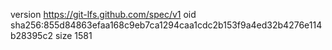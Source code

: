 version https://git-lfs.github.com/spec/v1
oid sha256:855d84863efaa168c9eb7ca1294caa1cdc2b153f9a4ed32b4276e114b28395c2
size 1581
